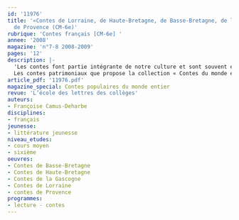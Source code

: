 ```yaml
---
id: '11976'
title: '«Contes de Lorraine, de Haute-Bretagne, de Basse-Bretagne, de la Gascogne,
  de Provence (CM-6e)'
rubrique: 'Contes français [CM-6e] '
annee: '2008'
magazine: 'n°7-8 2008-2009'
pages: '12'
description: |-
  'Les contes font partie intégrante de notre culture et sont souvent étudiés au collège. S’ils figuraient dans les anciens programmes de sixième et sont toujours là dans les nouveaux, c’est qu’ils constituent un support de travail idéal pour la liaison école-collège. En effet, dès l’école primaire, les enfants se sont familiarisés avec ce genre littéraire. Pourtant, les contes étudiés sont très souvent les mêmes, au risque d’installer les élèves dans la répétition.
  Les contes patrimoniaux que propose la collection « Contes du monde entier » autorisent une approche renouvelée du genre en laissant place à la curiosité des collégiens, tout en répondant aux objectifs d’apprentissage du cycle d’adaptation. Cet article suggère des démarches de travail transversales basées sur des récits tirés de différents recueils, afin de montrer l’extraordinaire potentiel d’étude de ces derniers. Au professeur de choisir parmi les activités proposées celles qui correspondront le mieux à sa classe. '
article_pdf: '11976.pdf'
magazine_special: Contes populaires du monde entier
revue: 'L’école des lettres des collèges'
auteurs:
- Françoise Camus-Deharbe
disciplines:
- français
jeunesse:
- littérature jeunesse
niveau_etudes:
- cours moyen
- sixième
oeuvres:
- Contes de Basse-Bretagne
- Contes de Haute-Bretagne
- Contes de la Gascogne
- Contes de Lorraine
- contes de Provence
programmes:
- lecture - contes
---
```


